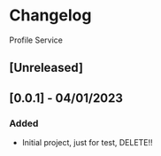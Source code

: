 # Changelog
Profile Service

## [Unreleased]

## [0.0.1] - 04/01/2023
### Added
- Initial project, just for test, DELETE!!

